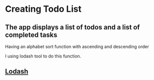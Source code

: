 ﻿# Creating Todo List 
 
 ## The app displays a list of todos and a list of completed tasks
 
  Having an alphabet sort function with ascending and descending order 
 
  I using lodash tool to do this function. 
  ## [Lodash](https://lodash.com/docs/4.17.15#orderBy)
